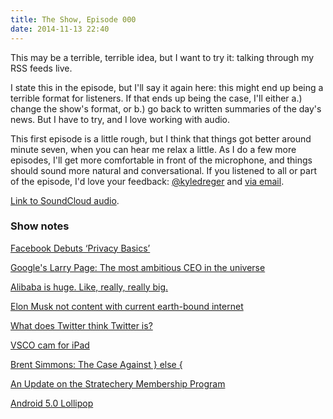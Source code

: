 ```yaml
---
title: The Show, Episode 000
date: 2014-11-13 22:40
---
```

This may be a terrible, terrible idea, but I want to try it: talking through my RSS feeds live.

I state this in the episode, but I'll say it again here: this might end up being a terrible format for listeners. If that ends up being the case, I'll either a.) change the show's format, or b.) go back to written summaries of the day's news. But I have to try, and I love working with audio.

This first episode is a little rough, but I think that things got better around minute seven, when you can hear me relax a little. As I do a few more episodes, I'll get more comfortable in front of the microphone, and things should sound more natural and conversational. If you listened to all or part of the episode, I'd love your feedback: [@kyledreger](http://twitter.com/kyledreger) and [via email](/contact).

[Link to SoundCloud audio](https://soundcloud.com/audaciousfox/the-show-ep-0).

### Show notes

[Facebook Debuts ‘Privacy Basics’ ](http://techcrunch.com/2014/11/13/facebook-debuts-privacy-basics-and-updates-policies-to-reflect-more-personalized-ads/?ncid=rss)

[Google's Larry Page: The most ambitious CEO in the universe](http://fortune.com/2014/11/13/googles-larry-page-the-most-ambitious-ceo-in-the-universe/)

[Alibaba is huge. Like, really, really big.](http://blogs.wsj.com/chinarealtime/2014/11/13/alibaba-now-bigger-than-pg-ge-and-wells-fargo/?mod=chinablog)

[Elon Musk not content with current earth-bound internet](http://www.engadget.com/2014/11/10/elon-musk-satellite-internet/)

[What does Twitter think Twitter is?](https://ph.news.yahoo.com/people-freaking-over-twitter-clunky-001757157.html)

[VSCO cam for iPad](http://shawnblanc.net/2014/11/using-vsco-cam-for-ipad/)

[Brent Simmons: The Case Against } else {](http://inessential.com/2014/11/13/makes_commenting_out_difficult)

[An Update on the Stratechery Membership Program](http://stratechery.com/2014/update-stratechery-membership-program/)

[Android 5.0 Lollipop](http://arstechnica.com/gadgets/2014/11/android-5-0-lollipop-thoroughly-reviewed/)
